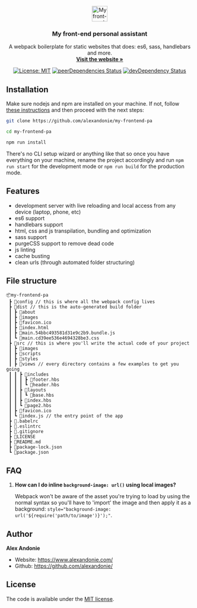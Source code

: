 <p align="center">
  <a href="https://getbootstrap.com/">
    <img src="https://emojipedia-us.s3.dualstack.us-west-1.amazonaws.com/thumbs/120/apple/198/man-in-tuxedo_emoji-modifier-fitzpatrick-type-1-2_1f935-1f3fb_1f3fb.png" alt="My front-end PA logo" width="42" height="42">
  </a>
</p>

<h3 align="center">My front-end personal assistant</h3>

<p align="center">
  A webpack boilerplate for static websites that does: es6, sass, handlebars and more.
  <br>
  <a href="https://myfrontendpa.alexandonie.com"><strong>Visit the website »</strong></a>
  <br>
</p>

<span style="display: block;" align="center">

  [![License: MIT](https://img.shields.io/badge/license-MIT-blue.svg)](https://opensource.org/licenses/MIT)   [![peerDependencies Status](https://img.shields.io/david/peer/alexandonie/my-frontend-pa.svg)](https://david-dm.org/alexandonie/my-frontend-pa?type=peer)  [![devDependency Status](https://img.shields.io/david/dev/alexandonie/my-frontend-pa.svg)](https://david-dm.org/alexandonie/my-frontend-pa?type=dev)

</span>

## Installation

Make sure nodejs and npm are installed on your machine. If not, follow [these instructions](https://docs.npmjs.com/downloading-and-installing-node-js-and-npm) and then proceed with the next steps:

```bash
git clone https://github.com/alexandonie/my-frontend-pa
 ```

 ```bash
cd my-frontend-pa
 ```

```bash
npm run install
 ```

There's no CLI setup wizard or anything like that so once you have everything on your machine, rename the project accordingly and run ```npm run start``` for the development mode or ```npm run build``` for the production mode.

## Features
- development server with live reloading and local access from any device (laptop, phone, etc)
- es6 support
- handlebars support
- html, css and js transpilation, bundling and optimization
- sass support
- purgeCSS support to remove dead code
- js linting
- cache busting
- clean urls (through automated folder structuring)

## File structure

```
📦my-frontend-pa
 ┣ 📂config // this is where all the webpack config lives
 ┣ 📂dist // this is the auto-generated build folder
 ┃ ┣ 📂about
 ┃ ┣ 📂images
 ┃ ┣ 📜favicon.ico
 ┃ ┣ 📜index.html
 ┃ ┣ 📜main.54bbc493581d31e9c2b9.bundle.js
 ┃ ┗ 📜main.cd39ee536e4694328be3.css
 ┣ 📂src // this is where you'll write the actual code of your project
 ┃ ┣ 📂images
 ┃ ┣ 📂scripts
 ┃ ┣ 📂styles
 ┃ ┣ 📂views // every directory contains a few examples to get you going
 ┃ ┃ ┣ 📂includes
 ┃ ┃ ┃ ┣ 📜footer.hbs
 ┃ ┃ ┃ ┗ 📜header.hbs
 ┃ ┃ ┣ 📂layouts
 ┃ ┃ ┃ ┗ 📜base.hbs
 ┃ ┃ ┣ 📜index.hbs
 ┃ ┃ ┗ 📜page2.hbs
 ┃ ┣ 📜favicon.ico
 ┃ ┗ 📜index.js // the entry point of the app
 ┣ 📜.babelrc
 ┣ 📜.eslintrc
 ┣ 📜.gitignore
 ┣ 📜LICENSE
 ┣ 📜README.md
 ┣ 📜package-lock.json
 ┗ 📜package.json
```

## FAQ

1. **How can I do inline `background-image: url()` using local images?**

	Webpack won't be aware of the asset you're trying to load by using the normal syntax so you'll have to 'import' the image and then apply it as a background: `style="background-image: url('${require('path/to/image')}');"`.

## Author

**Alex Andonie**

-   Website: <https://www.alexandonie.com/>
-   Github: <https://github.com/alexandonie/>

## License

The code is available under the [MIT license](LICENSE).
